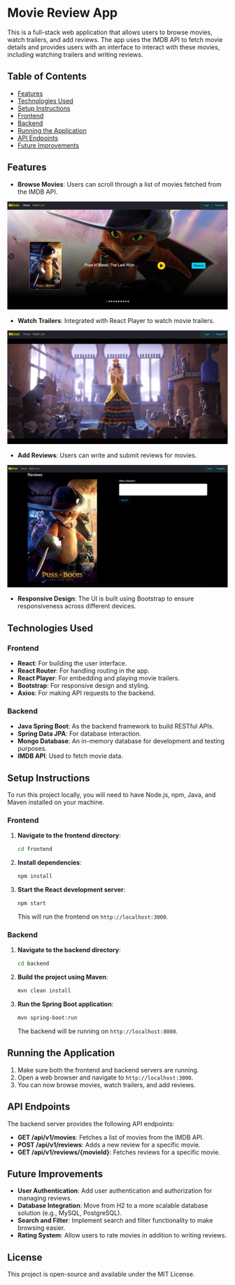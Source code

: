 # Movie Review App

This is a full-stack web application that allows users to browse movies, watch trailers, and add reviews. The app uses the IMDB API to fetch movie details and provides users with an interface to interact with these movies, including watching trailers and writing reviews.

## Table of Contents

- [Features](#features)
- [Technologies Used](#technologies-used)
- [Setup Instructions](#setup-instructions)
- [Frontend](#frontend)
- [Backend](#backend)
- [Running the Application](#running-the-application)
- [API Endpoints](#api-endpoints)
- [Future Improvements](#future-improvements)

## Features

- **Browse Movies**: Users can scroll through a list of movies fetched from the IMDB API.

![App Screenshot](screenshots/Screenshot_3.png)

- **Watch Trailers**: Integrated with React Player to watch movie trailers.

![App Screenshot](screenshots/Screenshot_2.png)

- **Add Reviews**: Users can write and submit reviews for movies.

![App Screenshot](screenshots/Screenshot_1.png)

- **Responsive Design**: The UI is built using Bootstrap to ensure responsiveness across different devices.

## Technologies Used

### Frontend

- **React**: For building the user interface.
- **React Router**: For handling routing in the app.
- **React Player**: For embedding and playing movie trailers.
- **Bootstrap**: For responsive design and styling.
- **Axios**: For making API requests to the backend.

### Backend

- **Java Spring Boot**: As the backend framework to build RESTful APIs.
- **Spring Data JPA**: For database interaction.
- **Mongo Database**: An in-memory database for development and testing purposes.
- **IMDB API**: Used to fetch movie data.

## Setup Instructions

To run this project locally, you will need to have Node.js, npm, Java, and Maven installed on your machine.

### Frontend

1. **Navigate to the frontend directory**:

   ```bash
   cd frontend
   ```

2. **Install dependencies**:

   ```bash
   npm install
   ```

3. **Start the React development server**:

   ```bash
   npm start
   ```

   This will run the frontend on `http://localhost:3000`.

### Backend

1. **Navigate to the backend directory**:

   ```bash
   cd backend
   ```

2. **Build the project using Maven**:

   ```bash
   mvn clean install
   ```

3. **Run the Spring Boot application**:

   ```bash
   mvn spring-boot:run
   ```

   The backend will be running on `http://localhost:8080`.

## Running the Application

1. Make sure both the frontend and backend servers are running.
2. Open a web browser and navigate to `http://localhost:3000`.
3. You can now browse movies, watch trailers, and add reviews.

## API Endpoints

The backend server provides the following API endpoints:

- **GET /api/v1/movies**: Fetches a list of movies from the IMDB API.
- **POST /api/v1/reviews**: Adds a new review for a specific movie.
- **GET /api/v1/reviews/{movieId}**: Fetches reviews for a specific movie.

## Future Improvements

- **User Authentication**: Add user authentication and authorization for managing reviews.
- **Database Integration**: Move from H2 to a more scalable database solution (e.g., MySQL, PostgreSQL).
- **Search and Filter**: Implement search and filter functionality to make browsing easier.
- **Rating System**: Allow users to rate movies in addition to writing reviews.

## License

This project is open-source and available under the MIT License.
